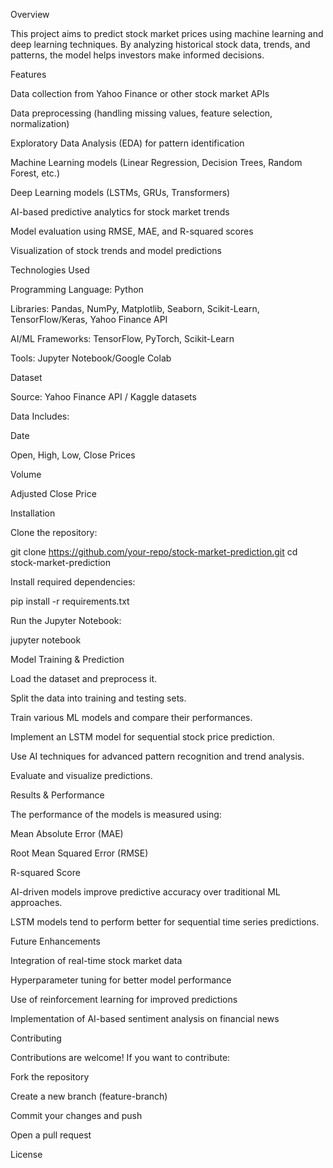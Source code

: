 Overview

This project aims to predict stock market prices using machine learning and deep learning techniques. By analyzing historical stock data, trends, and patterns, the model helps investors make informed decisions.

Features

Data collection from Yahoo Finance or other stock market APIs

Data preprocessing (handling missing values, feature selection, normalization)

Exploratory Data Analysis (EDA) for pattern identification

Machine Learning models (Linear Regression, Decision Trees, Random Forest, etc.)

Deep Learning models (LSTMs, GRUs, Transformers)

AI-based predictive analytics for stock market trends

Model evaluation using RMSE, MAE, and R-squared scores

Visualization of stock trends and model predictions

Technologies Used

Programming Language: Python

Libraries: Pandas, NumPy, Matplotlib, Seaborn, Scikit-Learn, TensorFlow/Keras, Yahoo Finance API

AI/ML Frameworks: TensorFlow, PyTorch, Scikit-Learn

Tools: Jupyter Notebook/Google Colab

Dataset

Source: Yahoo Finance API / Kaggle datasets

Data Includes:

Date

Open, High, Low, Close Prices

Volume

Adjusted Close Price

Installation

Clone the repository:

git clone https://github.com/your-repo/stock-market-prediction.git
cd stock-market-prediction

Install required dependencies:

pip install -r requirements.txt

Run the Jupyter Notebook:

jupyter notebook

Model Training & Prediction

Load the dataset and preprocess it.

Split the data into training and testing sets.

Train various ML models and compare their performances.

Implement an LSTM model for sequential stock price prediction.

Use AI techniques for advanced pattern recognition and trend analysis.

Evaluate and visualize predictions.

Results & Performance

The performance of the models is measured using:

Mean Absolute Error (MAE)

Root Mean Squared Error (RMSE)

R-squared Score

AI-driven models improve predictive accuracy over traditional ML approaches.

LSTM models tend to perform better for sequential time series predictions.

Future Enhancements

Integration of real-time stock market data

Hyperparameter tuning for better model performance

Use of reinforcement learning for improved predictions

Implementation of AI-based sentiment analysis on financial news

Contributing

Contributions are welcome! If you want to contribute:

Fork the repository

Create a new branch (feature-branch)

Commit your changes and push

Open a pull request

License
